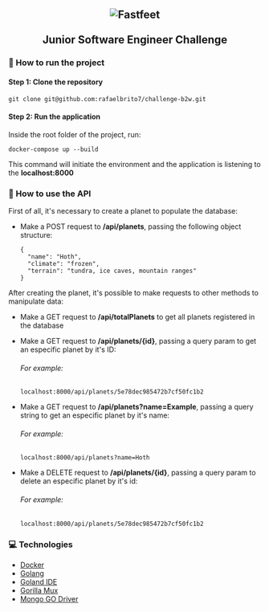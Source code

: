
<h2 align="center">
  <img alt="Fastfeet" src="https://res.cloudinary.com/rafaelbrito7/image/upload/v1584980195/b2w-logo.png" />  
  </br>
  </br>
  Junior Software Engineer Challenge
</h2>

### :closed_book: How to run the project

#### Step 1: Clone the repository

``` git clone git@github.com:rafaelbrito7/challenge-b2w.git ```

#### Step 2: Run the application

Inside the root folder of the project, run:

``` docker-compose up --build ```

This command will initiate the environment and the application is listening to the **localhost:8000**
   
### :rocket: How to use the API
  
  First of all, it's necessary to create a planet to populate the database:
  
  - Make a POST request to **/api/planets**, passing the following object structure:
    ``` 
    {
      "name": "Hoth",
      "climate": "frozen",
      "terrain": "tundra, ice caves, mountain ranges"
    } 
    ```
    
  After creating the planet, it's possible to make requests to other methods to manipulate data:
    
  - Make a GET request to **/api/totalPlanets** to get all planets registered in the database
  
  - Make a GET request to **/api/planets/{id}**, passing a query param to get an especific planet by it's ID:
    ###### For example:
    ```
    localhost:8000/api/planets/5e78dec985472b7cf50fc1b2
    ```
  - Make a GET request to **/api/planets?name=Example**, passing a query string to get an especific planet by it's name:
    ###### For example:
    ``` 
    localhost:8000/api/planets?name=Hoth 
    ```
  - Make a DELETE request to **/api/planets/{id}**, passing a query param to delete an especific planet by it's id:
    ###### For example:
    ```
    localhost:8000/api/planets/5e78dec985472b7cf50fc1b2
    ```
    
### :computer: Technologies

-  [Docker](https://www.docker.com/)
-  [Golang](https://golang.org/)
-  [Goland IDE](https://www.jetbrains.com/go/)
-  [Gorilla Mux](https://github.com/gorilla/mux)
-  [Mongo GO Driver](https://github.com/mongodb/mongo-go-driver)
